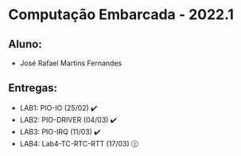 # Computação Embarcada  - 2022.1

## Aluno:
* José Rafael Martins Fernandes

## Entregas:
* LAB1: PIO-IO (25/02) :heavy_check_mark: 
* LAB2: PIO-DRIVER (04/03) :heavy_check_mark: 
* LAB3: PIO-IRQ (11/03) :heavy_check_mark:
* LAB4: Lab4-TC-RTC-RTT (17/03) :clock130: 
